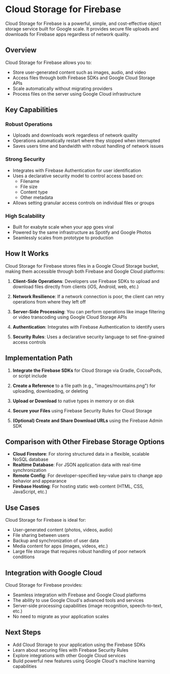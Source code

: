 # Cloud Storage for Firebase

Cloud Storage for Firebase is a powerful, simple, and cost-effective object storage service built for Google scale. It provides secure file uploads and downloads for Firebase apps regardless of network quality.

## Overview

Cloud Storage for Firebase allows you to:
- Store user-generated content such as images, audio, and video
- Access files through both Firebase SDKs and Google Cloud Storage APIs
- Scale automatically without migrating providers
- Process files on the server using Google Cloud infrastructure

## Key Capabilities

### Robust Operations
- Uploads and downloads work regardless of network quality
- Operations automatically restart where they stopped when interrupted
- Saves users time and bandwidth with robust handling of network issues

### Strong Security
- Integrates with Firebase Authentication for user identification
- Uses a declarative security model to control access based on:
  - Filename
  - File size
  - Content type
  - Other metadata
- Allows setting granular access controls on individual files or groups

### High Scalability
- Built for exabyte scale when your app goes viral
- Powered by the same infrastructure as Spotify and Google Photos
- Seamlessly scales from prototype to production

## How It Works

Cloud Storage for Firebase stores files in a Google Cloud Storage bucket, making them accessible through both Firebase and Google Cloud platforms:

1. **Client-Side Operations**: Developers use Firebase SDKs to upload and download files directly from clients (iOS, Android, web, etc.)

2. **Network Resilience**: If a network connection is poor, the client can retry operations from where they left off

3. **Server-Side Processing**: You can perform operations like image filtering or video transcoding using Google Cloud Storage APIs

4. **Authentication**: Integrates with Firebase Authentication to identify users

5. **Security Rules**: Uses a declarative security language to set fine-grained access controls

## Implementation Path

1. **Integrate the Firebase SDKs** for Cloud Storage via Gradle, CocoaPods, or script include

2. **Create a Reference** to a file path (e.g., "images/mountains.png") for uploading, downloading, or deleting

3. **Upload or Download** to native types in memory or on disk

4. **Secure your Files** using Firebase Security Rules for Cloud Storage

5. **(Optional) Create and Share Download URLs** using the Firebase Admin SDK

## Comparison with Other Firebase Storage Options

- **Cloud Firestore**: For storing structured data in a flexible, scalable NoSQL database
- **Realtime Database**: For JSON application data with real-time synchronization
- **Remote Config**: For developer-specified key-value pairs to change app behavior and appearance
- **Firebase Hosting**: For hosting static web content (HTML, CSS, JavaScript, etc.)

## Use Cases

Cloud Storage for Firebase is ideal for:

- User-generated content (photos, videos, audio)
- File sharing between users
- Backup and synchronization of user data
- Media content for apps (images, videos, etc.)
- Large file storage that requires robust handling of poor network conditions

## Integration with Google Cloud

Cloud Storage for Firebase provides:
- Seamless integration with Firebase and Google Cloud platforms
- The ability to use Google Cloud's advanced tools and services
- Server-side processing capabilities (image recognition, speech-to-text, etc.)
- No need to migrate as your application scales

## Next Steps

- Add Cloud Storage to your application using the Firebase SDKs
- Learn about securing files with Firebase Security Rules
- Explore integrations with other Google Cloud services
- Build powerful new features using Google Cloud's machine learning capabilities